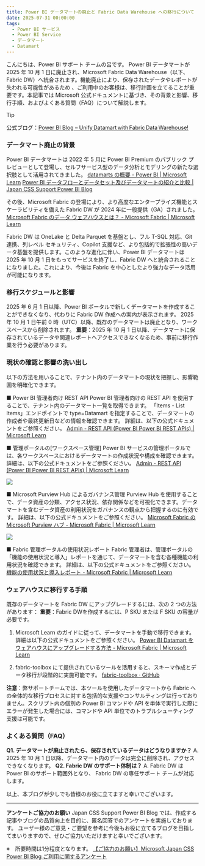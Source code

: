 ```yaml
---
title: Power BI データマートの廃止と Fabric Data Warehouse への移行について
date: 2025-07-31 00:00:00 
tags:
  - Power BI サービス
  - Power BI Service
  - データマート
  - Datamart
---
```


こんにちは、Power BI サポート チームの呂です。 
Power BI データマートが 2025 年 10 月 1 日に廃止され、Microsoft Fabric Data Warehouse（以下、Fabric DW）へ統合されます。機能廃止により、保存されたデータやレポートが失われる可能性があるため 、ご利用中のお客様は、移行計画を立てることが重要です。本記事では Microsoft 公式ドキュメントに基づき、その背景と影響、移行手順、およびよくある質問（FAQ）について解説します。 

> [!TIP]
> 公式ブログ：[Power BI Blog – Unify Datamart with Fabric Data Warehouse!](https://powerbi.microsoft.com/ja-jp/blog/unify-datamart-with-fabric-data-warehouse/)

### データマート廃止の背景
Power BI データマートは 2022 年 5 月に Power BI Premium のパブリック プレビューとして登場し、セルフサービス型のデータ分析とモデリングの新たな選択肢として活用されてきました。 
[datamarts の概要 - Power BI | Microsoft Learn](https://learn.microsoft.com/ja-jp/power-bi/transform-model/datamarts/datamarts-overview)
[Power BI データフローとデータセット及びデータマートの紹介と比較 | Japan CSS Support Power BI Blog](https://jpbap-sqlbi.github.io/blog/powerbi/pbi_dataflow_dataset/)

その後、Microsoft Fabric の登場により、より高度なエンタープライズ機能とスケーラビリティを備えた Fabric DW が 2024 年に一般提供（GA）されました。
[Microsoft Fabric のデータ ウェアハウスとは？ - Microsoft Fabric | Microsoft Learn](https://learn.microsoft.com/ja-jp/fabric/data-warehouse/data-warehousing)

Fabric DW は OneLake と Delta Parquet を基盤とし、フル T-SQL 対応、Git 連携、列レベル セキュリティ、Copilot 支援など、より包括的で拡張性の高いデータ基盤を提供します。このような進化に伴い、Power BI データマートは 2025 年 10 月 1 日をもってサービスを終了し、Fabric DW へと統合されることになりました。これにより、今後は Fabric を中心としたより強力なデータ活用が可能になります。
</br>

### 移行スケジュールと影響
2025 年 6 月 1 日以降、Power BI ポータルで新しくデータマートを作成することができなくなり、代わりに Fabric DW 作成への案内が表示されます。
2025 年 10 月 1 日午前 0 時（UTC）以降、既存のデータマートは廃止となり、ワークスペースから削除されます。
**重要**：2025 年 10 月 1 日以降、データマートに保存されているデータや関連レポートへアクセスできなくなるため、事前に移行作業を行う必要があります。
</br>

### 現状の確認と影響の洗い出し
以下の方法を用いることで、テナント内のデータマートの現状を把握し、影響範囲を明確化できます。

■ Power BI 管理者向け REST API
Power BI 管理者向けの REST API を使用することで、テナント内のデータマート一覧を取得できます。
「Items - List Items」エンドポイントで type=Datamart を指定することで、データマートの作成者や最終更新日などの情報を確認できます。
詳細は、以下の公式ドキュメントをご参照ください。
[Admin - REST API (Power BI Power BI REST APIs) | Microsoft Learn](https://learn.microsoft.com/ja-jp/rest/api/power-bi/admin)

■ 管理ポータルの[ワークスペース管理]
Power BI サービスの管理ポータルでは、各ワークスペースにおけるデータマートの作成状況や構成を確認できます。
詳細は、以下の公式ドキュメントをご参照ください。
[Admin - REST API (Power BI Power BI REST APIs) | Microsoft Learn](https://learn.microsoft.com/ja-jp/power-bi/transform-model/datamarts/datamarts-administration)
<div align="left">
<img src="1.png">
</div>

■ Microsoft Purview Hub によるガバナンス管理
Purview Hub を使用することで、データ資産の分類、アクセス状況、依存関係などを可視化できます。データマートを含むデータ資産の利用状況をガバナンスの観点から把握するのに有効です。
詳細は、以下の公式ドキュメントをご参照ください。
[Microsoft Fabric の Microsoft Purview ハブ - Microsoft Fabric | Microsoft Learn](https://learn.microsoft.com/ja-jp/fabric/governance/use-microsoft-purview-hub?tabs=overview)
<div align="left">
<img src="2.png">
</div>

■ Fabric 管理ポータルの使用状況レポート
Fabric 管理者は、管理ポータルの「機能の使用状況と導入」レポートを通じて、データマートを含む各種機能の利用状況を確認できます。
詳細は、以下の公式ドキュメントをご参照ください。
[機能の使用状況と導入レポート - Microsoft Fabric | Microsoft Learn](https://learn.microsoft.com/ja-jp/fabric/admin/feature-usage-adoption)
</br>

### ウェアハウスに移行する手順
既存のデータマートを Fabric DW にアップグレードするには、次の 2 つの方法があります：
**重要**：Fabric DWを作成するには、P SKU または F SKU の容量が必要です。
1. Microsoft Learn のガイドに従って、データマートを手動で移行できます。詳細は以下の公式ドキュメントをご参照ください。
[Power BI Datamart をウェアハウスにアップグレードする方法 - Microsoft Fabric | Microsoft Learn](https://learn.microsoft.com/ja-jp/fabric/data-warehouse/datamart-upgrade-to-warehouse#manual-upgrade-steps)

2. fabric-toolbox にて提供されているツールを活用すると、スキーマ作成とデータ移行が段階的に実施可能です。
[fabric-toolbox · GitHub](https://github.com/microsoft/fabric-toolbox/tree/main/accelerators/power-bi-to-fabric-data-warehouse-modernization)

**注意**：弊サポートチームでは、本ツールを使用したデータマートから Fabric への全体的な移行プロセスに対する包括的な支援やコンサルティングは行っておりません。スクリプト内の個別の Power BI コマンドや API を単体で実行した際にエラーが発生した場合には、コマンドや API 単位でのトラブルシューティング支援は可能です。
</br>

### よくある質問（FAQ）
**Q1. データマートが廃止されたら、保存されているデータはどうなりますか？**
A. 2025 年 10 月 1 日以降、データマート内のデータは完全に削除され、アクセスできなくなります。
**Q2. Fabric DW のサポート体制は？**
A. Fabric DW は Power BI のサポート範囲外となり、 Fabric DW の専任サポート チームが対応します。

以上、本ブログが少しでも皆様のお役に立てますと幸いでございます。

---

**アンケートご協力のお願い**
Japan CSS Support Power BI Blog では、作成する記事やブログの品質向上を目的に、匿名回答でのアンケートを実施しております。
ユーザー様のご意見・ご要望を参考に今後もお役に立てるブログを目指してまいりますので、ぜひご協力いただけますと幸いでございます。 

※　所要時間は1分程度となります。
[【ご協力のお願い】Microsoft Japan CSS Power BI Blog ご利用に関するアンケート](https://jpbap-sqlbi.github.io/blog/powerbi/pbi_blogsurvey2022/)